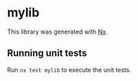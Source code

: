 # mylib

This library was generated with [Nx](https://nx.dev).

## Running unit tests

Run `nx test mylib` to execute the unit tests.
